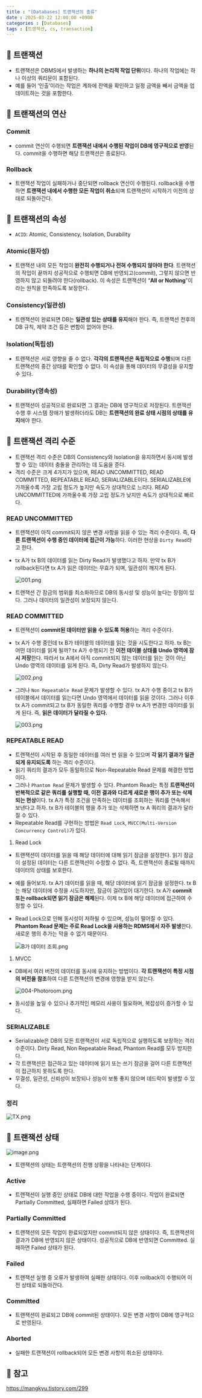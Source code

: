 ```yaml
---
title : "[Databases] 트랜잭션의 종류"
date : 2025-03-22 12:00:00 +0900
categories : [Databases]
tags : [트랜잭션, cs, transaction]
---
```


## 📌 트랜잭션

- 트랜잭션은 DBMS에서 발생하는 **하나의 논리적 작업 단위**이다. 하나의 작업에는 하나 이상의 쿼리문이 포함된다.
- 예를 들어 ‘인출’이라는 작업은 계좌에 잔액을 확인하고 일정 금액을 빼서 금액을 업데이트하는 것을 포함한다.

## 📌 트랜잭션의 연산

### Commit

- commit 연산이 수행되면 **트랜잭션 내에서 수행된 작업이 DB에 영구적으로 반영**된다. commit을 수행하면 해당 트랜잭션은 종료된다.

### Rollback

- 트랜잭션 작업이 실패하거나 중단되면 rollback 연산이 수행된다. rollback을 수행하면 **트랜잭션 내에서 수행한 모든 작업이 취소**되며 트랜잭션이 시작하기 이전의 상태로 되돌아간다.

## 📌 트랜잭션의 속성

- `ACID`: Atomic, Consistency, Isolation, Durability

### Atomic(원자성)

- 트랜잭션 내의 모든 작업이 **완전히 수행되거나 전혀 수행되지 않아야 한다**. 트랜잭션의 작업이 끝까지 성공적으로 수행되면 DB에 반영되고(commit), 그렇지 않으면 반영하지 않고 되돌려야 한다(rollback). 이 속성은 트랜잭션이 “**All or Nothing**”이라는 원칙을 만족하도록 보장한다.

### Consistency(일관성)

- 트랜잭션이 완료되면 DB는 **일관성 있는 상태를 유지**해야 한다. 즉, 트랜잭션 전후의 DB 규칙, 제약 조건 등은 변함이 없어야 한다.

### Isolation(독립성)

- 트랜잭션은 서로 영향을 줄 수 없다. **각각의 트랜잭션은 독립적으로 수행**되며 다른 트랜잭션의 중간 상태를 확인할 수 없다. 이 속성을 통해 데이터의 무결성을 유지할 수 있다.

### Durability(영속성)

- 트랜잭션이 성공적으로 완료되면 그 결과는 DB에 영구적으로 저장된다. 트랜잭션 수행 후 시스템 장애가 발생하더라도 DB는 **트랜잭션의 완료 상태 시점의 상태를 유지**해야 한다.

## 📌 트랜잭션 격리 수준

- 트랜잭션 격리 수준은 DB의 Consistency와 Isolation을 유지하면서 동시에 발생할 수 있는 데이터 충돌을 관리하는 데 도움을 준다.
- 격리 수준은 크게 4가지가 있으며, READ UNCOMMITTED, READ COMMITTED, REPEATABLE READ, SERIALIZABLE이다. SERIALIZABLE에 가까울수록 가장 고립 정도가 높지만 속도가 상대적으로 느리다. READ UNCOMMITTED에 가까울수록 가장 고립 정도가 낮지만 속도가 상대적으로 빠르다.

### READ UNCOMMITTED

- 트랜잭션이 아직 commit되지 않은 변경 사항을 읽을 수 있는 격리 수준이다. 즉, **다른 트랜잭션이 수행 중인 데이터에 접근이 가능**하다. 이러한 현상을 `Dirty Read`라고 한다.
- tx A가 tx B의 데이터를 읽는 Dirty Read가 발생했다고 하자. 만약 tx B가 rollback된다면 tx A가 읽은 데이터는 무효가 되며, 일관성이 깨지게 된다.
    
    ![001.png](assets/img/transaction/001.png)
    
- 트랜잭션 간 잠금의 범위를 최소화하므로 DB의 동시성 및 성능이 높다는 장점이 있다. 그러나 데이터의 일관성이 보장되지 않는다.

### READ COMMITTED

- 트랜잭션이 **commit된 데이터만 읽을 수 있도록 허용**하는 격리 수준이다.
- tx A가 수행 중인데 tx B가 테이블의 데이터를 읽는 것을 시도한다고 하자. tx B는 어떤 데이터를 읽게 될까? tx A가 수행되기 전 **이전 테이블 상태를 Undo 영역에 잠시 저장**한다. 따라서 tx A에서 아직 commit되지 않는 데이터를 읽는 것이 아닌 Undo 영역의 데이터를 읽게 된다. 즉, Dirty Read가 발생하지 않는다.
    
    ![002.png](assets/img/transaction/002.png)
    
- 그러나 `Non Repeatable Read` 문제가 발생할 수 있다. tx A가 수행 중이고 tx B가 테이블에서 데이터를 읽는다면 Undo 영역에서 데이터를 읽을 것이다. 그러나 이후 tx A가 commit되고 tx B가 동일한 쿼리를 수행할 경우 tx A가 변경한 데이터를 읽게 된다. 즉, **읽은 데이터가 달라질 수 있다.**
    
    ![003.png](assets/img/transaction/003.png)
    

### REPEATABLE READ

- 트랜잭션이 시작된 후 동일한 데이터를 여러 번 읽을 수 있으며 **각 읽기 결과가 일관되게 유지되도록** 하는 격리 수준이다.
- 읽기 쿼리의 결과가 모두 동일하므로 Non-Repeatable Read 문제를 해결한 방법이다.
- 그러나 `Phantom Read` 문제가 발생할 수 있다. Phantom Read는 특정 **트랜잭션이 반복적으로 같은 쿼리를 실행할 때, 이전 결과와 다르게 새로운 행이 추가 또는 삭제되는 현상**이다. tx A가 특정 조건을 만족하는 데이터를 조회하는 쿼리를 연속해서 보낸다고 하자. tx B가 테이블의 행을 추가 또는 삭제하면 tx A 쿼리의 결과가 달라질 수 있다.
- Repeatable Read를 구현하는 방법은 `Read Lock`, `MVCC(Multi-Version Concurrency Control)`가 있다.

1. Read Lock
- 트랜잭션이 데이터를 읽을 때 해당 데이터에 대해 읽기 잠금을 설정한다. 읽기 잠금이 설정된 데이터는 다른 트랜잭션이 수정할 수 없다. 즉, 트랜잭션이 종료될 때까지 데이터의 상태를 보호한다.
- 예를 들어보자. tx A가 데이터를 읽을 때, 해당 데이터에 읽기 잠금을 설정한다. tx B는 해당 데이터에 수정을 시도하지만, 잠금이 걸려있어 대기한다. tx A가 **commit 또는 rollback되면 읽기 잠금은 해제**된다. 이제 tx B에 해당 데이터에 접근하여 수정할 수 있다.
- Read Lock으로 인해 동시성이 저하될 수 있으며, 성능이 떨어질 수 있다. **Phantom Read 문제는 주로 Read Lock을 사용하는 RDMS에서 자주 발생**한다. 새로운 행의 추가는 막을 수 없기 때문이다.
    
    ![B가 데이터 조회.png](assets/img/transaction/004.png)
    

1. MVCC
- DB에서 여러 버전의 데이터를 동시에 유지하는 방법이다. **각 트랜잭션이 특정 시점의 버전을 참조**하여 다른 트랜잭션의 변경에 영향을 받지 않는다.
    
    ![004-Photoroom.png](assets/img/transaction/005.png)
    
- 동시성을 높일 수 있으나 추가적인 메모리 사용이 필요하며, 복잡성이 증가할 수 있다.

### SERIALIZABLE

- Serializable은 DB의 모든 트랜잭션이 서로 독립적으로 실행하도록 보장하는 격리 수준이다. Dirty Read, Non Repeatable Read, Phantom Read를 모두 방지한다.
- 각 트랜잭션은 접근하고 있는 데이터에 읽기 또는 쓰기 잠금을 걸어 다른 트랜잭션이 접근하지 못하도록 한다.
- 무결성, 일관성, 신뢰성이 보장되나 성능이 보통 좋지 않으며 데드락이 발생할 수 있다.

### 정리

![TX.png](assets/img/transaction/006.png)

## 📌 트랜잭션 상태

![image.png](assets/img/transaction/007.png)

- 트랜잭션의 상태는 트랜잭션의 진행 상황을 나타내는 단계이다.

### Active

- 트랜잭션이 실행 중인 상태로 DB에 대한 작업을 수행 중이다. 작업이 완료되면 Partially Committed, 실패하면 Failed 상태가 된다.

### Partially Committed

- 트랜잭션의 모든 작업이 완료되었지만 commit되지 않은 상태이다. 즉, 트랜잭션의 결과가 DB에 반영되지 않은 상태이다. 성공적으로 DB에 반영되면 Committed. 실 패하면 Failed 상태가 된다.

### Failed

- 트랜잭션 실행 중 오류가 발생하여 실패한 상태이다. 이후 rollback이 수행되어 이전 상태로 되돌아간다.

### Committed

- 트랜잭션이 완료되고 DB에 commit된 상태이다. 모든 변경 사항이 DB에 영구적으로 반영된다.

### Aborted

- 실패한 트랜잭션이 rollback되어 모든 변경 사항이 취소된 상태이다.

## 📌 참고

https://mangkyu.tistory.com/299